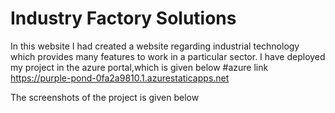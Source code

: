 # Industry Factory Solutions
In this website I had created a website regarding industrial technology which provides many features to work in a particular sector. 
I have deployed my project in the azure portal,which is given below
#azure link https://purple-pond-0fa2a9810.1.azurestaticapps.net

The screenshots of the project is given below

